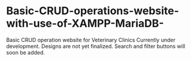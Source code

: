 # Basic-CRUD-operations-website-with-use-of-XAMPP-MariaDB-
Basic CRUD operation website for Veterinary Clinics
Currently under development. Designs are not yet finalized. Search and filter buttons will soon be added.
